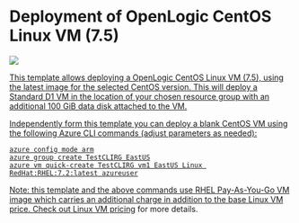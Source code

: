 # Deployment of OpenLogic CentOS Linux VM (7.5)

<a href="https://portal.azure.cn/#create/Microsoft.Template/uri/https%3A%2F%2Fraw.githubusercontent.com%2Fjessie-pang%2Fazure-quickstart-templates%2Fmaster%2F101-vm-simple-rhel%2Fazuredeploy.json" target="_blank">
    <img src="http://azuredeploy.net/deploybutton.png"/>
</a>
<a href="http://armviz.io/#/?load=https%3A%2F%2Fraw.githubusercontent.com%2Fjessie-pang%2Fazure-quickstart-templates%2Fmaster%2F101-vm-simple-rhel%2Fazuredeploy.json" target="_blank">


This template allows deploying a OpenLogic CentOS Linux VM (7.5), using the latest image for the selected CentOS version. This will deploy a Standard D1 VM in the location of your chosen resource group with an additional 100 GiB data disk attached to the VM.

Independently form this template you can deploy a blank CentOS VM using the following Azure CLI commands (adjust parameters as needed):

```
azure config mode arm
azure group create TestCLIRG EastUS
azure vm quick-create TestCLIRG vm1 EastUS Linux RedHat:RHEL:7.2:latest azureuser
```

Note: this template and the above commands use RHEL Pay-As-You-Go VM image which carries an additional charge in addition to the base Linux VM price. Check out [Linux VM pricing](https://www.azure.cn/zh-cn/pricing/details/virtual-machines/#activeTab=#tabContent2-1) for more details.  

